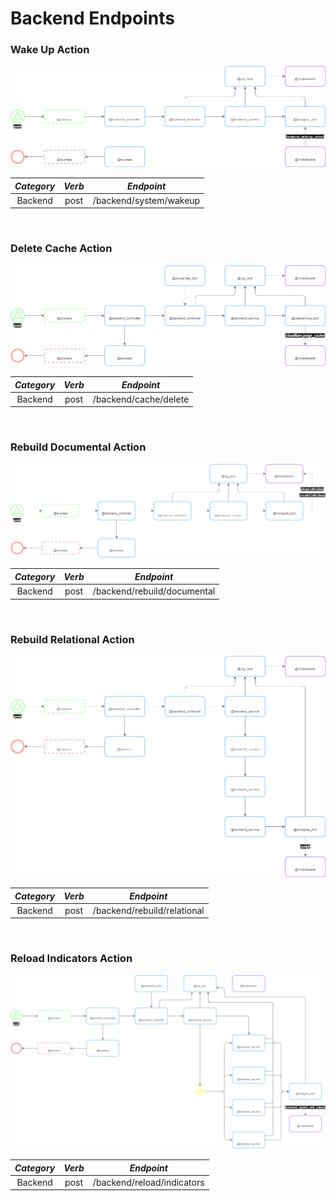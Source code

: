 # Backend Endpoints

### Wake Up Action

![](../resources/images/backend_wake_up_action.png)

| ***Category*** | ***Verb*** |     ***Endpoint***     |
|:--------------:|:----------:|:----------------------:|
|    Backend     |    post    | /backend/system/wakeup |

<br>

### Delete Cache Action

![](../resources/images/backend_delete_cache_action.png)

| ***Category*** | ***Verb*** |    ***Endpoint***     |
|:--------------:|:----------:|:---------------------:|
|    Backend     |    post    | /backend/cache/delete |

<br>

### Rebuild Documental Action

![](../resources/images/backend_rebuild_documental_action.png)

| ***Category*** | ***Verb*** |       ***Endpoint***        |
|:--------------:|:----------:|:---------------------------:|
|    Backend     |    post    | /backend/rebuild/documental |

<br>

### Rebuild Relational Action

![](../resources/images/backend_rebuild_relational_action.png)

| ***Category*** | ***Verb*** |       ***Endpoint***        |
|:--------------:|:----------:|:---------------------------:|
|    Backend     |    post    | /backend/rebuild/relational |

<br>

### Reload Indicators Action

![](../resources/images/backend_reload_indicators.png)

| ***Category*** | ***Verb*** |       ***Endpoint***       |
|:--------------:|:----------:|:--------------------------:|
|    Backend     |    post    | /backend/reload/indicators |
